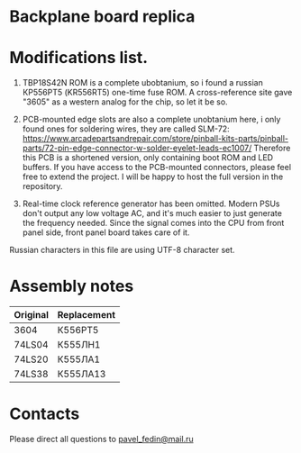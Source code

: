 # Backplane board replica

# Modifications list.

1. TBP18S42N ROM is a complete ubobtanium, so i found a russian КР556РТ5 (KR556RT5)
one-time fuse ROM. A cross-reference site gave "3605" as a western analog for the
chip, so let it be so.

2. PCB-mounted edge slots are also a complete unobtanium here, i only found ones for
soldering wires, they are called SLM-72:
https://www.arcadepartsandrepair.com/store/pinball-kits-parts/pinball-parts/72-pin-edge-connector-w-solder-eyelet-leads-ec1007/
Therefore this PCB is a shortened version, only containing boot ROM and LED buffers.
If you have access to the PCB-mounted connectors, please feel free to extend the project.
I will be happy to host the full version in the repository.

3. Real-time clock reference generator has been omitted. Modern PSUs don't output any low
voltage AC, and it's much easier to just generate the frequency needed. Since the signal
comes into the CPU from front panel side, front panel board takes care of it.

Russian characters in this file are using UTF-8 character set.

# Assembly notes

|Original       |Replacement            |
|---------------|-----------------------|
|3604		|К556РТ5		|
|74LS04         |К555ЛН1
|74LS20		|К555ЛА1		|
|74LS38		|К555ЛА13		|

# Contacts

Please direct all questions to pavel_fedin@mail.ru
